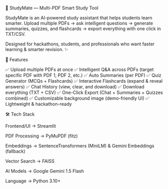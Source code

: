 📘 StudyMate — Multi-PDF Smart Study Tool

StudyMate is an AI-powered study assistant that helps students learn smarter.
Upload multiple PDFs → ask intelligent questions → generate summaries, quizzes, and flashcards → export everything with one click in TXT/CSV.

Designed for hackathons, students, and professionals who want faster learning & smarter revision. ✨

🌟 Features

✅ Upload multiple PDFs at once
✅ Intelligent Q&A across PDFs (target specific PDF with PDF 1, PDF 2, etc.)
✅ Auto Summaries (per PDF)
✅ Quiz Generator (MCQs + Flashcards)
✅ Interactive Flashcards (expand & reveal answers)
✅ Chat History (view, clear, and download)
✅ Download everything (TXT + CSV)
✅ One-Click Export (Chat + Summaries + Quizzes combined)
✅ Customizable background image (demo-friendly UI)
✅ Lightweight & hackathon-ready

🛠 Tech Stack

Frontend/UI → Streamlit

PDF Processing → PyMuPDF (fitz)

Embeddings → SentenceTransformers
 (MiniLM) & Gemini Embeddings (fallback)

Vector Search → FAISS

AI Models → Google Gemini 1.5 Flash

Language → Python 3.10+
